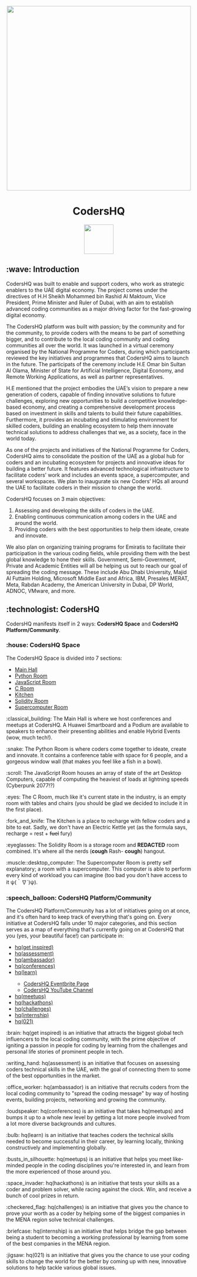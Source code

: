 <p align="center">
 <picture>
  <source media="(prefers-color-scheme: dark)" srcset="https://user-images.githubusercontent.com/92259277/191530645-60d8b36b-5f1c-4c03-98e1-d48103db4e49.png">
  <img width="500" src="https://user-images.githubusercontent.com/92259277/190894050-ba6b293d-c3b0-4679-86aa-61622a4dafde.png"/>
 </picture>
 <h1 align="center">CodersHQ</h1>
</p>

<p align="center">
 <a href="https://discord.gg/CPQHAZrg8b0" target="_blank"><img width="80" src="https://img.shields.io/badge/Discord-%237289DA.svg?style=for-the-badge&logo=discord&logoColor=white"></a>
</p>

<h2>:wave: Introduction</h2>
<p>CodersHQ was built to enable and support coders, who work as strategic enablers to the UAE digital economy. The project comes under the directives of H.H Sheikh Mohammed bin Rashid Al Maktoum, Vice President, Prime Minister and Ruler of Dubai, with an aim to establish advanced coding communities as a major driving factor for the fast-growing digital economy. 

The CodersHQ platform was built with passion; by the community and for the community, to provide coders with the means to be part of something bigger, and to contribute to the local coding community and coding communities all over the world. It was launched in a virtual ceremony organised by the National Programme for Coders, during which participants reviewed the key initiatives and programmes that CodersHQ aims to launch in the future. The participats of the ceremony include H.E Omar bin Sultan Al Olama, Minister of State for Artificial Intelligence, Digital Economy, and Remote Working Applications, as well as partner representatives.

H.E mentioned that the project embodies the UAE’s vision to prepare a new generation of coders, capable of finding innovative solutions to future challenges, exploring new opportunities to build a competitive knowledge-based economy, and creating a comprehensive development process based on investment in skills and talents to build their future capabilities. Furthermore, it provides an incubating and stimulating environment for skilled coders, building an enabling ecosystem to help them innovate technical solutions to address challenges that we, as a society, face in the world today.

As one of the projects and initiatives of the National Programme for Coders, CodersHQ aims to consolidate the position of the UAE as a global hub for coders and an incubating ecosystem for projects and innovative ideas for building a better future. It features advanced technological infrastructure to facilitate coders’ work and includes an events space, a supercomputer, and several workspaces. We plan to inaugurate six new Coders’ HQs all around the UAE to facilitate coders in their mission to change the world.

CodersHQ focuses on 3 main objectives:
<ol>
 <li>Assessing and developing the skills of coders in the UAE.</li>
 <li>Enabling continuous communication among coders in the UAE and around the world.</li>
 <li>Providing coders with the best opportunities to help them ideate, create and innovate.</li>
</ol>


We also plan on organizing training programs for Emiratis to facilitate their participation in the various coding fields, while providing them with the best global knowledge to hone their skills. Government, Semi-Government, Private and Academic Entities will all be helping us out to reach our goal of spreading the coding message. These include Abu Dhabi University, Majid Al Futtaim Holding, Microsoft Middle East and Africa, IBM, Presales MERAT, Meta, Rabdan Academy, the American University in Dubai, DP World, ADNOC, VMware, and more.</p>

<h2>:technologist: CodersHQ</h2>
<p>CodersHQ manifests itself in 2 ways: <b>CodersHQ Space</b> and <b>CodersHQ Platform/Community</b>.</p>

<h3>:house: CodersHQ Space</h3>
<p>The CodersHQ Space is divided into 7 sections:</p>
<ul>
  <li><ins>Main Hall</ins></li>
  <li><ins>Python Room</ins></li>
  <li><ins>JavaScript Room</ins></li>
  <li><ins>C Room</ins></li>
  <li><ins>Kitchen</ins></li>
  <li><ins>Solidity Room</ins></li>
  <li><ins>Supercomputer Room</ins></li>
</ul>

<p>:classical_building: The Main Hall is where we host conferences and meetups at CodersHQ. A Huawei Smartboard and a Podium are available to speakers to enhance their presenting abilities and enable Hybrid Events (wow, much tech!).</p>

<p>:snake: The Python Room is where coders come together to ideate, create and innovate. It contains a conference table with space for 6 people, and a gorgeous window wall (that makes you feel like a fish in a bowl).</p>

<p>:scroll: The JavaScript Room houses an array of state of the art Desktop Computers, capable of computing the heaviest of loads at lightning speeds (Cyberpunk 2077!?)</p>

<p>:eyes: The C Room, much like it's current state in the industry, is an empty room with tables and chairs (you should be glad we decided to include it in the first place).</p>

<p>:fork_and_knife: The Kitchen is a place to recharge with fellow coders and a bite to eat. Sadly, we don't have an Electric Kettle yet (as the formula says, recharge = rest + <del>fuel</del> fury)</p>

<p>:eyeglasses: The Solidity Room is a storage room and <b>REDACTED</b> room combined. It's where all the nerds (<b>cough</b> Rash- <b>cough</b>) hangout.</p>

<p>:muscle::desktop_computer: The Supercomputer Room is pretty self explanatory; a room with a supercomputer. This computer is able to perform every kind of workload you can imagine (too bad you don't have access to it ψ(｀∇´)ψ).</p>

<h3>:speech_balloon: CodersHQ Platform/Community</h3>
<p>The CodersHQ Platform/Community has a lot of initiatives going on at once, and it's often hard to keep track of everything that's going on. Every initiative at CodersHQ falls under 10 major categories, and this section serves as a map of everything that's currently going on at CodersHQ that you (yes, your beautiful face!) can participate in:</p>
<ul>
  <li><ins>hq(get inspired)</ins></li>
  <li><ins>hq(assessment)</ins></li>
  <li><ins>hq(ambassador)</ins></li>
  <li><ins>hq(conferences)</ins></li>
  <li><ins>hq(learn)</ins></li>
  <ul>
    <li><a href="https://www.eventbrite.com/o/codershq-38860773473/" target="_blank">CodersHQ Eventbrite Page</a></li>
    <li><a href="https://forms.gle/NKfkf6jvBEAjLDVV6" target="_blank">CodersHQ YouTube Channel</a></li>
  </ul>
  <li><ins>hq(meetups)</ins></li>
  <li><ins>hq(hackathons)</ins></li>
  <li><ins>hq(challenges)</ins></li>
  <li><ins>hq(internship)</ins></li>
  <li><ins>hq(021)</ins></li>
</ul>

<p>:brain: hq(get inspired) is an initiative that attracts the biggest global tech influencers to the local coding community, with the prime objective of igniting a passion in people for coding by learning from the challenges and personal life stories of prominent people in tech.</p>

<p>:writing_hand: hq(assessment) is an initiative that focuses on assessing coders technical skills in the UAE, with the goal of connecting them to some of the best opportunities in the market.</p>

<p>:office_worker: hq(ambassador) is an initiative that recruits coders from the local coding community to "spread the coding message" by way of hosting events, building projects, networking and growing the community.</p>

<p>:loudspeaker: hq(conferences) is an initiative that takes hq(meetups) and bumps it up to a whole new level by getting a lot more people involved from a lot more diverse backgrounds and cultures.</p>

<p>:bulb: hq(learn) is an initiative that teaches coders the technical skills needed to become successful in their career, by learning locally, thinking constructively and implementing globally.</p>

<p>:busts_in_silhouette: hq(meetups) is an initiative that helps you meet like-minded people in the coding disciplines you're interested in, and learn from the more experienced of those around you.</p>

<p>:space_invader: hq(hackathons) is an initiative that tests your skills as a coder and problem solver, while racing against the clock. Win, and receive a bunch of cool prizes in return.</p>

<p>:checkered_flag: hq(challenges) is an initiative that gives you the chance to prove your worth as a coder by helping some of the biggest companies in the MENA region solve technical challenges.</p>

<p>:briefcase: hq(internship) is an initiative that helps bridge the gap between being a student to becoming a working professional by learning from some of the best companies in the MENA region.</p>

<p>:jigsaw: hq(021) is an initiative that gives you the chance to use your coding skills to change the world for the better by coming up with new, innovative solutions to help tackle various global issues.</p>
